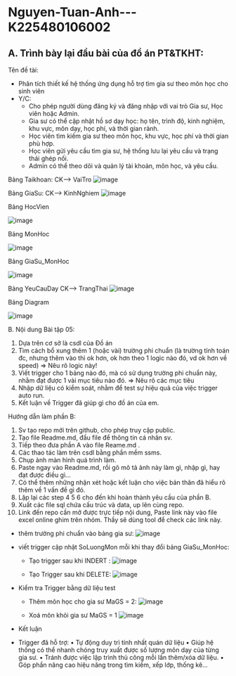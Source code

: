 # Nguyen-Tuan-Anh---K225480106002
## A. Trình bày lại đầu bài của đồ án PT&TKHT:
Tên đề tài:
- Phân tích thiết kế hệ thống ứng dụng hỗ trợ tìm gia sư theo môn học cho sinh viên
- Y/C:
  + Cho phép người dùng đăng ký và đăng nhập với vai trò Gia sư, Học viên hoặc Admin.
  + Gia sư có thể cập nhật hồ sơ dạy học: họ tên, trình độ, kinh nghiệm, khu vực, môn dạy, học phí, và thời gian rảnh.
  + Học viên tìm kiếm gia sư theo môn học, khu vực, học phí và thời gian phù hợp.
  + Học viên gửi yêu cầu tìm gia sư, hệ thống lưu lại yêu cầu và trạng thái ghép nối.
  + Admin có thể theo dõi và quản lý tài khoản, môn học, và yêu cầu.

Bảng Taikhoan:
CK--> VaiTro
![image](https://github.com/user-attachments/assets/9d9fbd53-e763-447a-8e8d-5d6fa6b2dacf)

Bảng GiaSu:
CK--> KinhNghiem
![image](https://github.com/user-attachments/assets/9fab9587-c578-433d-8f26-6b983e8f8b56)

Bảng HocVien

![image](https://github.com/user-attachments/assets/9018a58e-d4ee-4cb3-a859-302ef2c025ed)

Bảng MonHoc

![image](https://github.com/user-attachments/assets/9cfd570e-d963-413f-9f99-13a6778c8f56)

Bảng GiaSu_MonHoc

![image](https://github.com/user-attachments/assets/5c3b9d5d-2d83-4c6e-9542-a72b2910be2f)

Bảng YeuCauDay
CK--> TrangThai
![image](https://github.com/user-attachments/assets/e269f0be-514f-47b5-a282-47696209c347)

Bảng Diagram

![image](https://github.com/user-attachments/assets/eeba8287-576f-4249-8e6a-b59d882fd0e3)

B. Nội dung Bài tập 05:
1. Dựa trên cơ sở là csdl của Đồ án
2. Tìm cách bổ xung thêm 1 (hoặc vài) trường phi chuẩn
   (là trường tính toán đc, nhưng thêm vào thì ok hơn,
    ok hơn theo 1 logic nào đó, vd ok hơn về speed)
   => Nêu rõ logic này!
3. Viết trigger cho 1 bảng nào đó, 
   mà có sử dụng trường phi chuẩn này,
   nhằm đạt được 1 vài mục tiêu nào đó.
   => Nêu rõ các mục tiêu 
4. Nhập dữ liệu có kiểm soát, 
   nhằm để test sự hiệu quả của việc trigger auto run.
5. Kết luận về Trigger đã giúp gì cho đồ án của em.


Hướng dẫn làm phần B:
1. Sv tạo repo mới trên github, cho phép truy cập public.
2. Tạo file Readme.md, đầu file để thông tin cá nhân sv.
3. Tiếp theo đưa phần A vào file Reame.md .
3. Các thao tác làm trên csdl bằng phần mềm ssms.
4. Chụp ảnh màn hình quá trình làm.
5. Paste ngay vào Readme.md, 
   rồi gõ mô tả ảnh này làm gì, nhập gì, hay đạt được điều gì...
6. Có thể thêm những nhận xét hoặc kết luận
   cho việc bản thân đã hiểu rõ thêm về 1 vấn đề gì đó.
7. Lặp lại các step 4 5 6 cho đến khi hoàn thành yêu cầu của phần B.
8. Xuất các file sql chứa cấu trúc và data, up lên cùng repo.
9. Link đến repo cần mở được trực tiếp nội dung, 
   Paste link này vào file excel online ghim trên nhóm.
   Thầy sẽ dùng tool để check các link này.

- thêm trường phi chuẩn vào bảng gia sư:
![image](https://github.com/user-attachments/assets/0faefb99-994c-4e8d-903f-a9e0bdbc887b)

- viết trigger cập nhật SoLuongMon mỗi khi thay đổi bảng GiaSu_MonHoc:
  + Tạo trigger sau khi INDERT :
    ![image](https://github.com/user-attachments/assets/81a0cb53-ba10-49cf-9c83-7c622fd84091)

  + Tạo Trigger sau khi DELETE:
    ![image](https://github.com/user-attachments/assets/10dbfafe-1cb4-46bb-9422-e4093876c647)

- Kiểm tra Trigger bằng dữ liệu test
  + Thêm môn học cho gia sư MaGS = 2:
   ![image](https://github.com/user-attachments/assets/e90dcad1-e209-4645-9f64-756b896a859c)

  + Xoá môn khỏi gia sư MaGS = 1
    ![image](https://github.com/user-attachments/assets/c088736d-bc12-4f1b-bb19-ccf90354d65b)

- Kết luận
- Trigger đã hỗ trợ:
 • Tự động duy trì tính nhất quán dữ liệu
 • Giúp hệ thống có thể nhanh chóng truy xuất được số lượng môn dạy của từng gia sư.
 • Tránh được việc lập trình thủ công mỗi lần thêm/xóa dữ liệu.
 • Góp phần nâng cao hiệu năng trong tìm kiếm, xếp lớp, thống kê…
